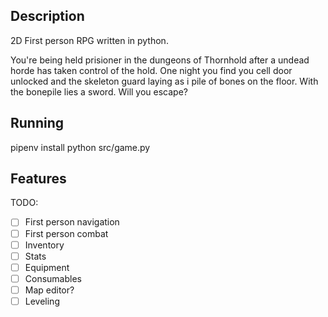 ## Description

2D First person RPG written in python.

You're being held prisioner in the dungeons of Thornhold after a undead horde has taken control of the hold. One night you find you cell door unlocked and the skeleton guard laying as i pile of bones on the floor. With the bonepile lies a sword. Will you escape?

## Running

pipenv install
python src/game.py

## Features

TODO:
 - [ ] First person navigation
 - [ ] First person combat
 - [ ] Inventory
 - [ ] Stats
 - [ ] Equipment
 - [ ] Consumables
 - [ ] Map editor?
 - [ ] Leveling
